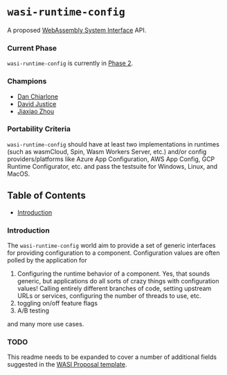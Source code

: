 # `wasi-runtime-config`

A proposed [WebAssembly System Interface](https://github.com/WebAssembly/WASI) API.

### Current Phase

`wasi-runtime-config` is currently in [Phase 2](https://github.com/WebAssembly/WASI/blob/main/Contributing.md#2-feature-description-available-wasi-subgroup).

### Champions

- [Dan Chiarlone](https://github.com/danbugs)
- [David Justice](https://github.com/devigned)
- [Jiaxiao Zhou](https://github.com/Mossaka)

### Portability Criteria

`wasi-runtime-config` should have at least two implementations in runtimes (such as wasmCloud, Spin,
Wasm Workers Server, etc.) and/or config providers/platforms like Azure App Configuration, AWS App
Config, GCP Runtime Configurator, etc. and pass the testsuite for Windows, Linux, and MacOS. 

## Table of Contents

- [Introduction](#introduction)

### Introduction

The `wasi-runtime-config` world aim to provide a set of generic interfaces for providing
configuration to a component. Configuration values are often polled by the application for

1. Configuring the runtime behavior of a component. Yes, that sounds generic, but applications do
   all sorts of crazy things with configuration values! Calling entirely different branches of code,
   setting upstream URLs or services, configuring the number of threads to use, etc.
2. toggling on/off feature flags
3. A/B testing

and many more use cases.

### TODO

This readme needs to be expanded to cover a number of additional fields suggested in the [WASI
Proposal template](https://github.com/WebAssembly/wasi-proposal-template).
